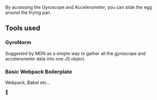 By accessing the Gyroscope and Accelerometer, you can slide the egg around the frying pan.

## Tools used

### GyroNorm

Suggested by MDN as a simple way to gather all the gyroscope and accelerometer data into one JS object.

### Basic Webpack Boilerplate

Webpack, Babel etc...

🍳
